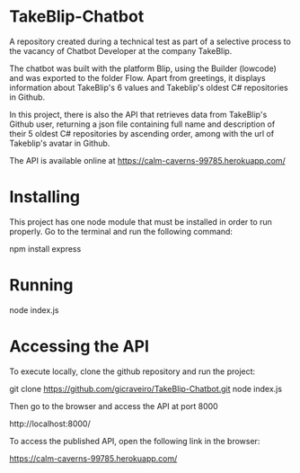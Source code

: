 # TakeBlip-Chatbot
A repository created during a technical test as part of a selective process to the vacancy of Chatbot Developer at the company TakeBlip. 

The chatbot was built with the platform Blip, using the Builder (lowcode) and was exported to the folder Flow. 
Apart from greetings, it displays information about TakeBlip's 6 values and Takeblip's oldest C# repositories in Github. 

In this project, there is also the API that retrieves data from TakeBlip's Github user, returning a json file containing full name and description of their 5 oldest C# repositories by ascending order, among with the url of Takeblip's avatar in Github. 

The API is available online at https://calm-caverns-99785.herokuapp.com/

# Installing
This project has one node module that must be installed in order to run properly. Go to the terminal and run the following command:

npm install express

# Running

node index.js

# Accessing the API

To execute locally, clone the github repository and run the project:

git clone https://github.com/gicraveiro/TakeBlip-Chatbot.git
node index.js

Then go to the browser and access the API at port 8000

http://localhost:8000/

To access the published API, open the following link in the browser:

https://calm-caverns-99785.herokuapp.com/

